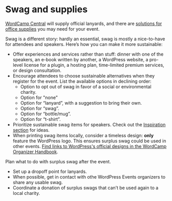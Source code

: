 # Swag and supplies

[WordCamp Central](https://central.wordcamp.org) will supply official lanyards, and there are [solutions for office supplies](https://make.wordpress.org/community/handbook/wordcamp-organizer/planning-details/supplies/) you may need for your event.

Swag is a different story: hardly an essential, swag is mostly a nice-to-have for attendees and speakers. Here’s how you can make it more sustainable:  

- Offer experiences and services rather than stuff: dinner with one of the speakers, an e-book written by another, a WordPress website, a pro-level license for a plugin, a hosting plan, time-limited premium services, or design consultation. 
- Encourage attendees to choose sustainable alternatives when they register for the event. List the available options in declining order:
    - Option to opt out of swag in favor of a social or environmental charity.
    - Option for "none"
    - Option for “lanyard”, with a suggestion to bring their own.  
    - Option for “swag”.
    - Option for “bottle/mug”.
    - Option for “t-shirt”.
- Prioritize sustainable swag items for speakers. Check out the [Inspiration section](https://make.wordpress.org/sustainability/handbook/sustainable-events/inspiration/) for ideas. 
- When printing swag items locally, consider a timeless design: **only** feature the WordPress logo. This ensures surplus swag could be used in other events. [Find links to WordPress's official designs in the WordCamp Organizer Handbook](https://make.wordpress.org/community/handbook/wordcamp-organizer/planning-details/swag/swag-source-files/).

Plan what to do with surplus swag after the event.

- Set up a dropoff point for lanyards. 
- When possible, get in contact with othe WordPress Events organizers to share any usable swag.
- Coordinate a donation of surplus swags that can’t be used again to a local charity. 
